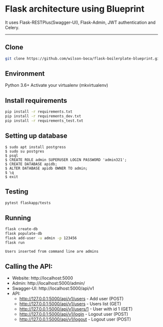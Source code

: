 # Flask architecture using Blueprint

It uses Flask-RESTPlus(Swagger-UI), Flask-Admin, JWT authentication and Celery.

---

## Clone

```bash
git clone https://github.com/wilson-boca/flask-boilerplate-blueprint.git
```

## Environment

Python 3.6+
Activate your virtualenv (mkvirtualenv)

## Install requirements

```bash
pip install -r requirements.txt
pip install -r requirements_dev.txt
pip install -r requirements_test.txt
```

## Setting up database

```
$ sudo apt install postgress
$ sudo su postgres
$ psql
$ CREATE ROLE admin SUPERUSER LOGIN PASSWORD 'admin321';
$ CREATE DATABASE apidb;
$ ALTER DATABASE apidb OWNER TO admin;
$ \q
$ exit
```
## Testing

```bash
pytest flaskapp/tests
```

## Running

```bash
flask create-db
flask populate-db
flask add-user -u admin -p 123456
flask run

Users inserted from command line are admins
```

## Calling the API:

- Website: http://localhost:5000
- Admin: http://localhost:5000/admin/
- Swagger-UI: http://localhost:5000/api/v1 
- API:
  - http://127.0.0.1:5000/api/v1/users - Add user (POST)
  - http://127.0.0.1:5000/api/v1/users - Users list (GET)
  - http://127.0.0.1:5000/api/v1/users/1 - User with id 1 (GET)
  - http://127.0.0.1:5000/api/v1/login - Logout user (POST)
  - http://127.0.0.1:5000/api/v1/logout - Logout user (POST)
 